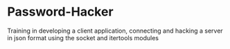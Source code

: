 # Password-Hacker
Training in developing a client application, connecting and hacking a server in json format using the socket and itertools modules
